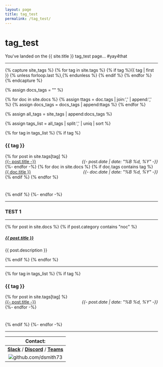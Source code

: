 ```yaml
---
layout: page
title: tag_test
permalink: /tag_test/
---
```


# tag_test

You've landed on the {{ site.title }} tag_test page... #yay4that

---

{% capture site_tags %}
  {% for tag in site.tags %}
    {% if tag %}{{ tag | first }}
      {% unless forloop.last %},{% endunless %}
    {% endif %}
  {% endfor %}
{% endcapture %}


{% assign docs_tags = "" %}


{% for doc in site.docs %}
  {% assign ttags = doc.tags | join:',' | append:',' %}
  {% assign docs_tags = docs_tags | append:ttags %}
{% endfor %}


{% assign all_tags = site_tags | append:docs_tags %}


{% assign tags_list = all_tags | split:',' | uniq | sort %}


{% for tag in tags_list %}
  {% if tag %}
    <h3 id="{{ tag | replace: '/', '-' }}" class="linked-section">{{ tag }}</h3>
    <div class="post-list" style="margin-bottom:40px">
    {% for post in site.tags[tag] %}
      <div class="tag-entry">
        <a href="{{- site.url -}}{{- post.url -}}">{{- post.title -}}</a>
        <time style="font-style:italic; float:right" datetime="{{- post.date | date_to_xmlschema -}}"> {{- post.date | date: "%B %d, %Y" -}}</time>
      </div>
    {%- endfor -%}
    {% for doc in site.docs %}
      {% if doc.tags contains tag %}
        <div class="tag-entry">
          <a href="{{- site.baseurl -}}{{- doc.url -}}">{{ doc.title }}</a>
          <time style="font-style:italic; float:right" datetime="{{- doc.date | date_to_xmlschema -}}"> {{- doc.date | date: "%B %d, %Y" -}}</time>
        </div>
      {% endif %}
    {% endfor %}
    </div>
  {% endif %}
{%- endfor -%}

---
### TEST 1
<div class="section-index">
    <hr class="panel-line">
    {% for post in site.docs %}
        {% if post.category contains "noc" %}
            <div class="entry">
            <h5><a href="{{ post.url | prepend: site.baseurl }}">{{ post.title }}</a></h5>
            <p>{{ post.description }}</p>
            </div>
        {% endif %}
    {% endfor %}
</div>

---



{% for tag in tags_list %}
  {% if tag %}
    <h3 id="{{ tag | replace: '/', '-' }}" class="linked-section">{{ tag }}</h3>
    <div class="post-list" style="margin-bottom:40px">
    {% for post in site.tags[tag] %}
      <div class="tag-entry">
        <a href="{{- site.url -}}{{- post.url -}}">{{- post.title -}}</a>
        <time style="font-style:italic; float:right" datetime="{{- post.date | date_to_xmlschema -}}"> {{- post.date | date: "%B %d, %Y" -}}</time>
      </div>
    {%- endfor -%}
    </div>
  {% endif %}
{%- endfor -%}

---

| Contact: |
| :---------: |
| **[Slack](https://101101workspace.slack.com/archives/D012ESWSXHQ "dsmith73 on 101101 workspace")** / **[Discord](https://discord.gg/RmzVNzx)** / **[Teams](https://teams.microsoft.com/l/chat/0/0?users=dsmith73@gmail.com)** |
| ![github.com/dsmith73](https://avatars1.githubusercontent.com/u/44279121?s=60&u=7a933a33b51505f9d6435eeffae1c8156a47dc77&v=4 "github.com/dsmith73") |
